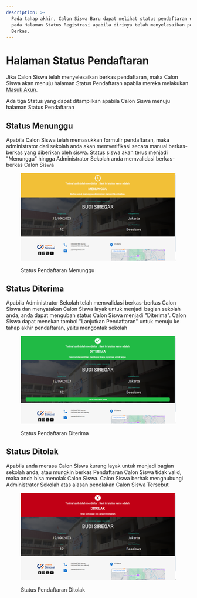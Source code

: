 ```yaml
---
description: >-
  Pada tahap akhir, Calon Siswa Baru dapat melihat status pendaftaran dirinya
  pada Halaman Status Registrasi apabila dirinya telah menyelesaikan pengumpulan
  Berkas.
---
```


# Halaman Status Pendaftaran

Jika Calon Siswa telah menyelesaikan berkas pendaftaran, maka Calon Siswa akan menuju halaman Status Pendaftaran apabila mereka melakukan [Masuk Akun](../halaman-masuk-akun.md).

Ada tiga Status yang dapat ditampilkan apabila Calon Siswa menuju halaman Status Pendaftaran

## Status Menunggu

Apabila Calon Siswa telah memasukkan formulir pendaftaran, maka administrator dari sekolah anda akan memverifikasi secara manual berkas-berkas yang diberikan oleh siswa. Status siswa akan terus menjadi "Menunggu" hingga Administrator Sekolah anda memvalidasi berkas-berkas Calon Siswa

<figure><img src="../../.gitbook/assets/image (22).png" alt=""><figcaption><p>Status Pendaftaran Menunggu</p></figcaption></figure>

## Status Diterima

Apabila Administrator Sekolah telah memvalidasi berkas-berkas Calon Siswa dan menyatakan Calon Siswa layak untuk menjadi bagian sekolah anda, anda dapat mengubah status Calon Siswa menjadi "Diterima". Calon Siswa dapat menekan tombol "Lanjutkan Pendaftaran" untuk menuju ke tahap akhir pendaftaran, yaitu mengontak sekolah

<figure><img src="../../.gitbook/assets/image (21).png" alt=""><figcaption><p>Status Pendaftaran Diterima</p></figcaption></figure>

## Status Ditolak

Apabila anda merasa Calon Siswa kurang layak untuk menjadi bagian sekolah anda, atau mungkin berkas Pendaftaran Calon Siswa tidak valid, maka anda bisa menolak Calon Siswa. Calon Siswa berhak menghubungi Administrator Sekolah atas alasan penolakan Calon Siswa Tersebut

<figure><img src="../../.gitbook/assets/image (23).png" alt=""><figcaption><p>Status Pendaftaran Ditolak</p></figcaption></figure>
